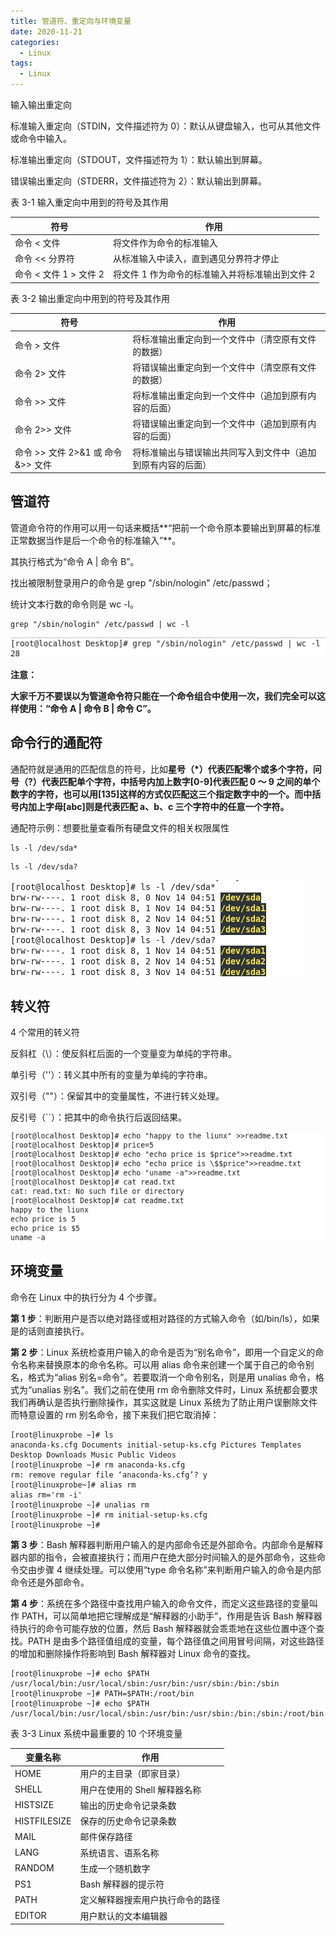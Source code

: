 ```yaml
---
title: 管道符、重定向与环境变量
date: 2020-11-21
categories:
  - Linux
tags:
  - Linux
---
```


输入输出重定向

标准输入重定向（STDIN，文件描述符为 0）：默认从键盘输入，也可从其他文件或命令中输入。

标准输出重定向（STDOUT，文件描述符为 1）：默认输出到屏幕。

错误输出重定向（STDERR，文件描述符为 2）：默认输出到屏幕。

表 3-1 输入重定向中用到的符号及其作用

| 符号                   | 作用                                            |
| ---------------------- | ----------------------------------------------- |
| 命令 < 文件            | 将文件作为命令的标准输入                        |
| 命令 << 分界符         | 从标准输入中读入，直到遇见分界符才停止          |
| 命令 < 文件 1 > 文件 2 | 将文件 1 作为命令的标准输入并将标准输出到文件 2 |

表 3-2 输出重定向中用到的符号及其作用

| 符号                               | 作用                                                         |
| ---------------------------------- | ------------------------------------------------------------ |
| 命令 > 文件                        | 将标准输出重定向到一个文件中（清空原有文件的数据）           |
| 命令 2> 文件                       | 将错误输出重定向到一个文件中（清空原有文件的数据）           |
| 命令 >> 文件                       | 将标准输出重定向到一个文件中（追加到原有内容的后面）         |
| 命令 2>> 文件                      | 将错误输出重定向到一个文件中（追加到原有内容的后面）         |
| 命令 >> 文件 2>&1 或 命令 &>> 文件 | 将标准输出与错误输出共同写入到文件中（追加到原有内容的后面） |

## 管道符

管道命令符的作用可以用一句话来概括**“把前一个命令原本要输出到屏幕的标准正常数据当作是后一个命令的标准输入”**。

其执行格式为“命令 A | 命令 B”。

找出被限制登录用户的命令是 grep "/sbin/nologin" /etc/passwd；

统计文本行数的命令则是 wc -l。

```
grep "/sbin/nologin" /etc/passwd | wc -l
```

![管道符示例](./picture/管道符示例1.png)

**注意：**

**大家千万不要误以为管道命令符只能在一个命令组合中使用一次，我们完全可以这样使用：“命令 A | 命令 B | 命令 C”。**

## 命令行的通配符

通配符就是通用的匹配信息的符号，比如**星号（\*）代表匹配零个或多个字符，问号（?）代表匹配单个字符，中括号内加上数字[0-9]代表匹配 0 ～ 9 之间的单个数字的字符，也可以用[135]这样的方式仅匹配这三个指定数字中的一个。而中括号内加上字母[abc]则是代表匹配 a、b、c 三个字符中的任意一个字符。**

通配符示例：想要批量查看所有硬盘文件的相关权限属性

```
ls -l /dev/sda*
```

```
ls -l /dev/sda?
```

![通配符示例](./picture/通配符示例1.png)

## 转义符

4 个常用的转义符

反斜杠（\）：使反斜杠后面的一个变量变为单纯的字符串。

单引号（''）：转义其中所有的变量为单纯的字符串。

双引号（""）：保留其中的变量属性，不进行转义处理。

反引号（``）：把其中的命令执行后返回结果。

![转义符示例](./picture/转义符示例1.png)

## 环境变量

命令在 Linux 中的执行分为 4 个步骤。

**第 1 步**：判断用户是否以绝对路径或相对路径的方式输入命令（如/bin/ls），如果是的话则直接执行。

**第 2 步**：Linux 系统检查用户输入的命令是否为“别名命令”，即用一个自定义的命令名称来替换原本的命令名称。可以用 alias 命令来创建一个属于自己的命令别名，格式为“alias 别名=命令”。若要取消一个命令别名，则是用 unalias 命令，格式为“unalias 别名”。我们之前在使用 rm 命令删除文件时，Linux 系统都会要求我们再确认是否执行删除操作，其实这就是 Linux 系统为了防止用户误删除文件而特意设置的 rm 别名命令，接下来我们把它取消掉：

```
[root@linuxprobe ~]# ls
anaconda-ks.cfg Documents initial-setup-ks.cfg Pictures Templates
Desktop Downloads Music Public Videos
[root@linuxprobe ~]# rm anaconda-ks.cfg
rm: remove regular file ‘anaconda-ks.cfg’? y
[root@linuxprobe~]# alias rm
alias rm='rm -i'
[root@linuxprobe ~]# unalias rm
[root@linuxprobe ~]# rm initial-setup-ks.cfg
[root@linuxprobe ~]#
```

**第 3 步**：Bash 解释器判断用户输入的是内部命令还是外部命令。内部命令是解释器内部的指令，会被直接执行；而用户在绝大部分时间输入的是外部命令，这些命令交由步骤 4 继续处理。可以使用“type 命令名称”来判断用户输入的命令是内部命令还是外部命令。

**第 4 步**：系统在多个路径中查找用户输入的命令文件，而定义这些路径的变量叫作 PATH，可以简单地把它理解成是“解释器的小助手”，作用是告诉 Bash 解释器待执行的命令可能存放的位置，然后 Bash 解释器就会乖乖地在这些位置中逐个查找。PATH 是由多个路径值组成的变量，每个路径值之间用冒号间隔，对这些路径的增加和删除操作将影响到 Bash 解释器对 Linux 命令的查找。

```
[root@linuxprobe ~]# echo $PATH
/usr/local/bin:/usr/local/sbin:/usr/bin:/usr/sbin:/bin:/sbin
[root@linuxprobe ~]# PATH=$PATH:/root/bin
[root@linuxprobe ~]# echo $PATH
/usr/local/bin:/usr/local/sbin:/usr/bin:/usr/sbin:/bin:/sbin:/root/bin
```

表 3-3 Linux 系统中最重要的 10 个环境变量

| 变量名称     | 作用                             |
| ------------ | -------------------------------- |
| HOME         | 用户的主目录（即家目录）         |
| SHELL        | 用户在使用的 Shell 解释器名称    |
| HISTSIZE     | 输出的历史命令记录条数           |
| HISTFILESIZE | 保存的历史命令记录条数           |
| MAIL         | 邮件保存路径                     |
| LANG         | 系统语言、语系名称               |
| RANDOM       | 生成一个随机数字                 |
| PS1          | Bash 解释器的提示符              |
| PATH         | 定义解释器搜索用户执行命令的路径 |
| EDITOR       | 用户默认的文本编辑器             |
